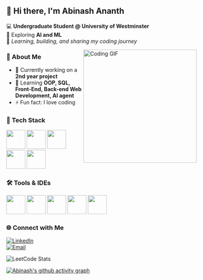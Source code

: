 ## 👋 Hi there, I'm Abinash Ananth  

💻 **Undergraduate Student @ University of Westminster**  
🌱 Exploring **AI and ML**  
🎯 *Learning, building, and sharing my coding journey*  

<img align="right" width="300" src="https://media.giphy.com/media/qgQUggAC3Pfv687qPC/giphy.gif" alt="Coding GIF">



### 🚀 About Me  
- 🔭 Currently working on a **2nd year project**  
- 🧠 Learning **OOP, SQL, Front-End, Back-end Web Development, AI agent**  
- ⚡ Fun fact: I love coding  



### 🧰 Tech Stack  
<p align="left">
  <img width="50" height="50" src="https://img.icons8.com/color/48/python--v1.png"/>
  <img width="50" height="50" src="https://img.icons8.com/color/48/java-coffee-cup-logo.png"/>
  <img width="50" height="50" src="https://img.icons8.com/color/48/html-5.png"/>
  <img width="50" height="50" src="https://img.icons8.com/color/48/css3.png"/>
  <img width="50" height="50" src="https://img.icons8.com/color/48/javascript.png"/>
</p>



### 🛠 Tools & IDEs  
<p align="left">
  <img width="50" height="50" src="https://img.icons8.com/color/48/mysql-logo.png"/>
  <img width="50" height="50" src="https://img.icons8.com/color/48/visual-studio-code-2019.png"/>
  <img width="50" height="50" src="https://img.icons8.com/color/48/intellij-idea.png"/>
  <img width="50" height="50" src="https://img.icons8.com/color/48/figma--v1.png"/>
  <img width="50" height="50" src="https://img.icons8.com/color/48/git.png"/>
</p>



### 🌐 Connect with Me  
[![LinkedIn](https://img.shields.io/badge/LinkedIn-0A66C2?style=for-the-badge&logo=linkedin&logoColor=white)](www.linkedin.com/in/abinash-ananth-494756332)  
[![Email](https://img.shields.io/badge/Gmail-gray?style=for-the-badge&logo=gmail&logoColor=white)](mailto:abiananth50@gmail.com)

![LeetCode Stats](https://leetcard.jacoblin.cool/TCk4cBadYP?theme=dark&font=Marcellus&ext=contest)

[![Abinash's github activity graph](https://github-readme-activity-graph.vercel.app/graph?username=Ananth-Abi&bg_color=000000&color=ffffff&line=2f9844&point=ffffff&area=true&hide_border=true)](https://github.com/ashutosh00710/github-readme-activity-graph)
